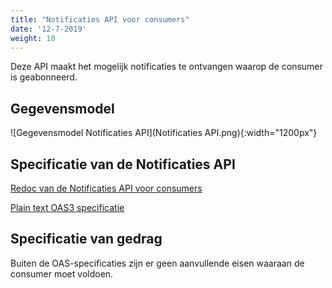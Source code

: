 ```yaml
---
title: "Notificaties API voor consumers"
date: '12-7-2019'
weight: 10
---
```


Deze API maakt het mogelijk notificaties te ontvangen waarop de consumer is geabonneerd.

## Gegevensmodel

![Gegevensmodel Notificaties API](Notificaties API.png){:width="1200px"}


## Specificatie van de Notificaties API

[Redoc van de Notificaties API voor consumers](https://redocly.github.io/redoc/?url=https://ref.tst.vng.cloud/api-specificatie/nrc/consumer-api/openapi.yaml)

[Plain text OAS3 specificatie](../../../api-specificatie/nrc/consumer-api/openapi.yaml)


## Specificatie van gedrag

Buiten de OAS-specificaties zijn er geen aanvullende eisen waaraan de consumer moet voldoen.
